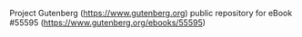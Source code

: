 Project Gutenberg (https://www.gutenberg.org) public repository for
eBook #55595 (https://www.gutenberg.org/ebooks/55595)
